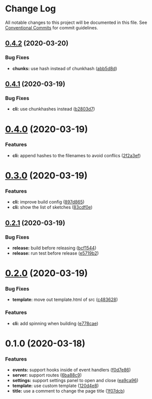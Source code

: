 # Change Log

All notable changes to this project will be documented in this file.
See [Conventional Commits](https://conventionalcommits.org) for commit guidelines.

## [0.4.2](https://github.com/albizures/pieza/compare/@pieza/cli@0.4.1...@pieza/cli@0.4.2) (2020-03-20)


### Bug Fixes

* **chunks:** use hash instead of chunkhash ([abb5d8d](https://github.com/albizures/pieza/commit/abb5d8d1d0740be6ac270db73c8f8ed2a679029d))





## [0.4.1](https://github.com/albizures/pieza/compare/@pieza/cli@0.4.0...@pieza/cli@0.4.1) (2020-03-19)


### Bug Fixes

* **cli:** use chunkhashes instead ([b2803d7](https://github.com/albizures/pieza/commit/b2803d7a9166c204db5d2f03a27780d142a73e96))





# [0.4.0](https://github.com/albizures/pieza/compare/@pieza/cli@0.3.0...@pieza/cli@0.4.0) (2020-03-19)


### Features

* **cli:** append hashes to the filenames to avoid conflics ([2f2a3ef](https://github.com/albizures/pieza/commit/2f2a3ef4a3e204f8ee33727811ee159acd7455f5))





# [0.3.0](https://github.com/albizures/pieza/compare/@pieza/cli@0.2.1...@pieza/cli@0.3.0) (2020-03-19)


### Features

* **cli:** improve build config ([897d865](https://github.com/albizures/pieza/commit/897d8658ce4d2e66a9001e1d590d8970bee6c84f))
* **cli:** show the list of sketches ([83cdf0e](https://github.com/albizures/pieza/commit/83cdf0eb54d4efb02f47a24f8661dac4b6963feb))





## [0.2.1](https://github.com/albizures/pieza/compare/@pieza/cli@0.2.0...@pieza/cli@0.2.1) (2020-03-19)


### Bug Fixes

* **release:** build before releasing ([bcf1544](https://github.com/albizures/pieza/commit/bcf154461445481bb6196d45117f7fb10667e926))
* **release:** run test before release ([e5719b2](https://github.com/albizures/pieza/commit/e5719b2405fc2f1def54ddb4a8bcd2d3c1ff10ce))





# [0.2.0](https://github.com/albizures/pieza/compare/@pieza/cli@0.1.0...@pieza/cli@0.2.0) (2020-03-19)


### Bug Fixes

* **template:** move out template.html of src ([c483628](https://github.com/albizures/pieza/commit/c483628f3ea679e6c3dbf0df3302a4ea8a57a66b))


### Features

* **cli:** add spinning when building ([e778cae](https://github.com/albizures/pieza/commit/e778cae29d5d469cbcf29bb360e12231b5bbadf2))





# 0.1.0 (2020-03-18)


### Features

* **events:** support hooks inside of event handlers ([f0d7e86](https://github.com/albizures/pieza/commit/f0d7e86c4c1bf4e408b3a0e95248bec41d15821c))
* **server:** support routes ([6ba88c9](https://github.com/albizures/pieza/commit/6ba88c959232b24e07f666061609962d3eab5331))
* **settings:** support settings panel to open and close ([ea9ca96](https://github.com/albizures/pieza/commit/ea9ca969b478e5be189b573f134ec56bb56f8fe6))
* **template:** use custom template ([120d4e8](https://github.com/albizures/pieza/commit/120d4e8bd378451cdd0009a158d02f192e5800d4))
* **title:** use a comment to change the page title ([1f07dcb](https://github.com/albizures/pieza/commit/1f07dcba7b3fe96e1e37dcd43880b60f363c90b1))
